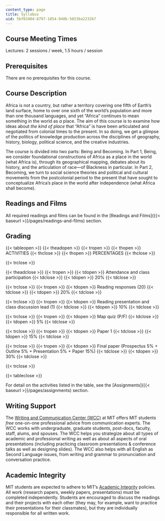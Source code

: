 ```yaml
---
content_type: page
title: Syllabus
uid: 5bf0340d-8797-1854-948b-5853ba2232b7
---
```


Course Meeting Times
--------------------

Lectures: 2 sessions / week, 1.5 hours / session

Prerequisites
-------------

There are no prerequisites for this course.

Course Description
------------------

Africa is not a country, but rather a territory covering one fifth of Earth’s land surface, home to over one sixth of the world’s population and more than one thousand languages, and yet “Africa” continues to mean something in the world as _a_ place. The aim of this course is to examine how ideas about _the kind of place_ that “Africa” is have been articulated and negotiated from colonial times to the present. In so doing, we get a glimpse of the politics of knowledge production across the disciplines of geography, history, biology, political science, and the creative industries.

The course is divided into two parts: Being and Becoming. In Part 1, Being, we consider foundational constructions of Africa as a place in the world (what Africa is), through its geographical mapping, debates about its history, and the articulation of race—of Blackness in particular. In Part 2, Becoming, we turn to social science theories and political and cultural movements from the postcolonial period to the present that have sought to conceptualize Africa’s place in the world after independence (what Africa shall become).

Readings and Films
------------------

All required readings and films can be found in the [Readings and Films]({{< baseurl >}}/pages/readings-and-films) section.

Grading
-------

{{< tableopen >}}
{{< theadopen >}}
{{< tropen >}}
{{< thopen >}}
ACTIVITIES
{{< thclose >}}
{{< thopen >}}
PERCENTAGES
{{< thclose >}}

{{< trclose >}}

{{< theadclose >}}
{{< tropen >}}
{{< tdopen >}}
Attendance and class participation
{{< tdclose >}}
{{< tdopen >}}
20%
{{< tdclose >}}

{{< trclose >}}
{{< tropen >}}
{{< tdopen >}}
Reading responses (20)
{{< tdclose >}}
{{< tdopen >}}
20%
{{< tdclose >}}

{{< trclose >}}
{{< tropen >}}
{{< tdopen >}}
Reading presentation and class discussion lead (1)
{{< tdclose >}}
{{< tdopen >}}
10%
{{< tdclose >}}

{{< trclose >}}
{{< tropen >}}
{{< tdopen >}}
Map quiz (P/F)
{{< tdclose >}}
{{< tdopen >}}
5%
{{< tdclose >}}

{{< trclose >}}
{{< tropen >}}
{{< tdopen >}}
Paper 1
{{< tdclose >}}
{{< tdopen >}}
15%
{{< tdclose >}}

{{< trclose >}}
{{< tropen >}}
{{< tdopen >}}
Final paper (Prospectus 5% + Outline 5% + Presentation 5% + Paper 15%)
{{< tdclose >}}
{{< tdopen >}}
30%
{{< tdclose >}}

{{< trclose >}}

{{< tableclose >}}

For detail on the activities listed in the table, see the [Assignments]({{< baseurl >}}/pages/assignments) section.

Writing Support
---------------

The [Writing and Communication Center (WCC)](https://cmsw.mit.edu/writing-and-communication-center/) at MIT offers MIT students _free_ one-on-one professional advice from communication experts. The WCC works with undergraduate, graduate students, post-docs, faculty, staff, alums, and spouses. The WCC helps you strategize about all types of academic and professional writing as well as about all aspects of oral presentations (including practicing classroom presentations & conference talks as well as designing slides). The WCC also helps with all English as Second Language issues, from writing and grammar to pronunciation and conversation practice.

Academic Integrity
------------------

MIT students are expected to adhere to MIT’s [Academic Integrity](https://integrity.mit.edu/) policies. All work (research papers, weekly papers, presentations) must be completed independently. Students are encouraged to discuss the readings and their projects with each other (they may, for example, want to practice their presentations for their classmates), but they are individually responsible for all written work.